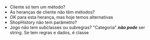  - Cliente só tem um método?
 - As heranças de cliente não têm métodos?
 - OK para esta herança, mas hoje temos alternativas
 - ShopHistory não tem parâmetro?
 - Jogo não tem subclasses ou subregras? "Categoria" ***não pode*** ser string. Se tem regras e dados, é classe
